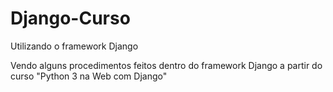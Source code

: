 # Django-Curso
Utilizando o framework Django 

Vendo alguns procedimentos feitos dentro do framework Django a partir do curso "Python 3 na Web com Django"
